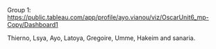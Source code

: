 Group 1: https://public.tableau.com/app/profile/ayo.vianou/viz/OscarUnit6_mp-Copy/Dashboard1

Thierno, Lsya, Ayo, Latoya, Gregoire, Umme, Hakeim and sanaria.
